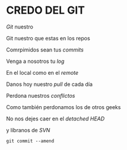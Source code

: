 # CREDO DEL GIT

*Git* nuestro

Git nuestro que estas en los repos

Comrpimidos sean tus *commits*

Venga a nosotros tu *log*

En el local como en el *remote*

Danos hoy nuestro *pull* de cada día

Perdona nuestros *conflictos*

Como también perdonamos los de otros geeks

No nos dejes caer en el *detached HEAD*

y líbranos de *SVN*

`git commit --amend`
